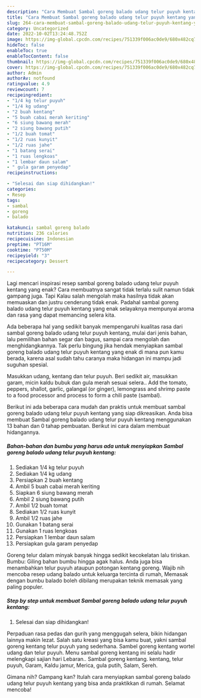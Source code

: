 ```yaml
---
description: "Cara Membuat Sambal goreng balado udang telur puyuh kentang yang Bikin Ngiler"
title: "Cara Membuat Sambal goreng balado udang telur puyuh kentang yang Bikin Ngiler"
slug: 264-cara-membuat-sambal-goreng-balado-udang-telur-puyuh-kentang-yang-bikin-ngiler
category: Uncategorized
date: 2022-10-02T13:24:48.752Z
image: https://img-global.cpcdn.com/recipes/751339f006ac0de9/680x482cq70/sambal-goreng-balado-udang-telur-puyuh-kentang-foto-resep-utama.jpg
hideToc: false
enableToc: true
enableTocContent: false
thumbnail: https://img-global.cpcdn.com/recipes/751339f006ac0de9/680x482cq70/sambal-goreng-balado-udang-telur-puyuh-kentang-foto-resep-utama.jpg
cover: https://img-global.cpcdn.com/recipes/751339f006ac0de9/680x482cq70/sambal-goreng-balado-udang-telur-puyuh-kentang-foto-resep-utama.jpg
author: Admin
authorAv: notfound
ratingvalue: 4.9
reviewcount: 7
recipeingredient:
- "1/4 kg telur puyuh"
- "1/4 kg udang"
- "2 buah kentang"
- "5 buah cabai merah keriting"
- "6 siung bawang merah"
- "2 siung bawang putih"
- "1/2 buah tomat"
- "1/2 ruas kunyit"
- "1/2 ruas jahe"
- "1 batang serai"
- "1 ruas lengkoas"
- "1 lembar daun salam"
- " gula garam penyedap"
recipeinstructions:

- "Selesai dan siap dihidangkan!"
categories:
- Resep
tags:
- sambal
- goreng
- balado

katakunci: sambal goreng balado 
nutrition: 236 calories
recipecuisine: Indonesian
preptime: "PT16M"
cooktime: "PT50M"
recipeyield: "3"
recipecategory: Dessert

---
```



Lagi mencari inspirasi resep sambal goreng balado udang telur puyuh kentang yang enak? Cara membuatnya sangat tidak terlalu sulit namun tidak gampang juga. Tapi Kalau salah mengolah maka hasilnya tidak akan memuaskan dan justru cenderung tidak enak. Padahal sambal goreng balado udang telur puyuh kentang yang enak selayaknya mempunyai aroma dan rasa yang dapat memancing selera kita.


Ada beberapa hal yang sedikit banyak mempengaruhi kualitas rasa dari sambal goreng balado udang telur puyuh kentang, mulai dari jenis bahan, lalu pemilihan bahan segar dan bagus, sampai cara mengolah dan menghidangkannya. Tak perlu bingung jika hendak menyiapkan sambal goreng balado udang telur puyuh kentang yang enak di mana pun kamu berada, karena asal sudah tahu caranya maka hidangan ini mampu jadi suguhan spesial.

Masukkan udang, kentang dan telur puyuh. Beri sedikit air, masukkan garam, micin kaldu bubuk dan gula merah sesuai selera.. Add the tomato, peppers, shallot, garlic, galangal (or ginger), lemongrass and shrimp paste to a food processor and process to form a chili paste (sambal).


Berikut ini ada beberapa cara mudah dan praktis untuk membuat sambal goreng balado udang telur puyuh kentang yang siap dikreasikan. Anda bisa membuat Sambal goreng balado udang telur puyuh kentang menggunakan 13 bahan dan 0 tahap pembuatan. Berikut ini cara dalam membuat hidangannya.

<!--inarticleads1-->

##### Bahan-bahan dan bumbu yang harus ada untuk menyiapkan Sambal goreng balado udang telur puyuh kentang:

1. Sediakan 1/4 kg telur puyuh
1. Sediakan 1/4 kg udang
1. Persiapkan 2 buah kentang
1. Ambil 5 buah cabai merah keriting
1. Siapkan 6 siung bawang merah
1. Ambil 2 siung bawang putih
1. Ambil 1/2 buah tomat
1. Sediakan 1/2 ruas kunyit
1. Ambil 1/2 ruas jahe
1. Gunakan 1 batang serai
1. Gunakan 1 ruas lengkoas
1. Persiapkan 1 lembar daun salam
1. Persiapkan  gula garam penyedap


Goreng telur dalam minyak banyak hingga sedikit kecokelatan lalu tiriskan. Bumbu: Giling bahan bumbu hingga agak halus. Anda juga bisa menambahkan telur puyuh ataupun potongan kentang goreng. Wajib nih mencoba resep udang balado untuk keluarga tercinta di rumah, Memasak dengan bumbu balado boleh dibilang merupakan teknik memasak yang paling populer. 

<!--inarticleads2-->

##### Step by step untuk membuat Sambal goreng balado udang telur puyuh kentang:


1. Selesai dan siap dihidangkan!

Perpaduan rasa pedas dan gurih yang menggugah selera, bikin hidangan lainnya makin lezat. Salah satu kreasi yang bisa kamu buat, yakni sambal goreng kentang telur puyuh yang sederhana. Sambel goreng kentang wortel udang dan telur puyuh. Menu sambal goreng kentang ini selalu hadir melengkapi sajian hari Lebaran.. Sambal goreng kentang. kentang, telur puyuh, Garam, Kaldu jamur, Merica, gula putih, Salam, Sereh. 

Gimana nih? Gampang kan? Itulah cara menyiapkan sambal goreng balado udang telur puyuh kentang yang bisa anda praktikkan di rumah. Selamat mencoba!
